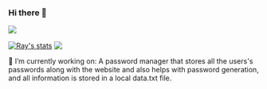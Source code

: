 ### Hi there 👋

<!--
**raydar0803/raydar0803** is a ✨ _special_ ✨ repository because its `README.md` (this file) appears on your GitHub profile.

Here are some ideas to get you started:

- 🔭 I’m currently working on ...
- 🌱 I’m currently learning ...
- 👯 I’m looking to collaborate on ...
- 🤔 I’m looking for help with ...
- 💬 Ask me about ...
- 📫 How to reach me: ...
- 😄 Pronouns: ...
- ⚡ Fun fact: ...
-->

![](https://komarev.com/ghpvc/?username=raydar0803)

<a href="https://github.com/raydar0803">
<img align="center" alt="Ray's stats" src="https://github-readme-stats.codestackr.vercel.app/api?username=raydar0803&show_icons=true&hide_border=true&count_private=true&include_all_commits=true&theme=radical" /></a>

<a href="https://github.com/raydar0803">
  <img align="center" src="https://github-readme-stats.anuraghazra1.vercel.app/api/top-langs/?username=raydar&layout=compact&theme=radical" />
</a>


🔭 I’m currently working on:
A password manager that stores all the users's passwords along with the website and also helps with password generation, and all information is stored in a local data.txt file.
